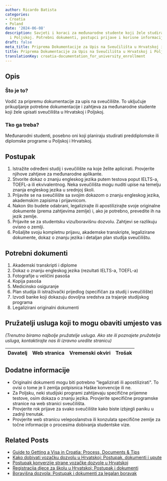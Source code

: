 ```yaml
---
author: Ricardo Batista
categories:
- Croatia
- Poland
date: '2024-06-08'
description: Savjeti i koraci za međunarodne studente koji žele studirati u Hrvatskoj
  i Poljskoj. Potrebni dokumenti, postupci prijave i korisne informacije.
draft: false
meta_title: Priprema Dokumentacije za Upis na Sveučilišta u Hrvatskoj i Poljskoj
title: Priprema Dokumentacije za Upis na Sveučilišta u Hrvatskoj i Poljskoj
translationKey: croatia-documentation_for_university_enrollment
---
```



## Opis
### Što je to?
Vodič za pripremu dokumentacije za upis na sveučilište. To uključuje prikupljanje potrebne dokumentacije i zahtjeva za međunarodne studente koji žele upisati sveučilišta u Hrvatskoj i Poljskoj.

### Tko ga treba?
Međunarodni studenti, posebno oni koji planiraju studirati preddiplomske ili diplomske programe u Poljskoj i Hrvatskoj.

## Postupak
1. Istražite određeni studij i sveučilište na koje želite aplicirati. Provjerite njihove zahtjeve za međunarodne aplikante.
2. Stvorite dokaz o znanju engleskog jezika putem testova poput IELTS-a, TOEFL-a ili ekvivalentnog. Neka sveučilišta mogu nuditi upise na temelju znanja engleskog jezika u srednjoj školi.
3. Prijavite se na sveučilište sa svojim dokazom o znanju engleskog jezika, akademskim zapisima i prijavnicom.
4. Nakon što budete odabrani, legalizirajte ili apostilizirajte svoje originalne dokumente (prema zahtjevima zemlje) i, ako je potrebno, prevedite ih na jezik zemlje.
5. Prijavite se za studentsku vizu/boravišnu dozvolu. Zahtjevi se razlikuju ovisno o zemlji.
6. Pošaljite svoju kompletnu prijavu, akademske transkripte, legalizirane dokumente, dokaz o znanju jezika i detaljan plan studija sveučilištu.

## Potrebni dokumenti
1. Akademski transkripti i diplome
2. Dokaz o znanju engleskog jezika (rezultati IELTS-a, TOEFL-a)
3. Fotografije u veličini pasoša
4. Kopija pasoša
5. Medicinsko osiguranje
6. Plan studija ili istraživački prijedlog (specifičan za studij i sveučilište)
7. Izvodi banke koji dokazuju dovoljna sredstva za trajanje studijskog programa
8. Legalizirani originalni dokumenti

## Pružatelji usluga koji to mogu obaviti umjesto vas
_(Trenutno biramo najbolje pružatelje usluga. Ako ste ili poznajete pružatelja usluga, kontaktirajte nas ili izravno uredite stranicu)_

| Davatelj | Web stranica | Vremenski okviri | Trošak |
| --------------- | --------------- | :-------------: | :-------------: |

## Dodatne informacije
- Originalni dokumenti mogu biti potrebno "legalizirati ili apostilizirati". To ovisi o tome je li zemlja potpisnica Haške konvencije ili ne.
- Za Poljsku, neki studijski programi zahtijevaju specifične prijemne testove, osim dokaza o znanju jezika. Provjerite specifične programske stranice na web stranici sveučilišta.
- Provjerite rok prijave za svako sveučilište kako biste izbjegli paniku u zadnji trenutak.
- Provjerite web stranicu veleposlanstva ili konzulata specifične zemlje za točne informacije o procesima dobivanja studentske vize.


## Related Posts

- [Guide to Getting a Visa in Croatia: Process, Documents & Tips](https://tramitit.com/hr/guides/croatia/dobivanje_vize_za_strance/)
- [Kako dobivati vozačku dozvolu u Hrvatskoj: Postupak, dokumenti i upute](https://tramitit.com/hr/guides/croatia/izdavanje_vozacke_dozvole/)
- [Postupak konverzije strane vozačke dozvole u Hrvatskoj](https://tramitit.com/hr/guides/croatia/promjena_vozacke_dozvole_za_strance/)
- [Registracija djece za školu u Hrvatskoj: Postupak i dokumenti](https://tramitit.com/hr/guides/croatia/prijavljivanje_djeca_za_skolu/)
- [Boravišna dozvola: Postupak i dokumenti za legalan boravak](https://tramitit.com/hr/guides/croatia/izdavanje_boravisne_dozvole_za_strance/)